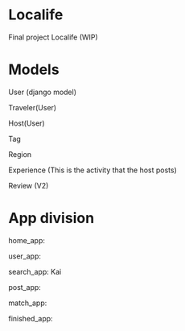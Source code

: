 # Localife
Final project Localife (WIP)


# Models

User (django model)

Traveler(User)

Host(User)


Tag


Region


Experience (This is the activity that the host posts)


Review (V2)




# App division

home_app:

user_app:

search_app: Kai

post_app:

match_app:

finished_app:


